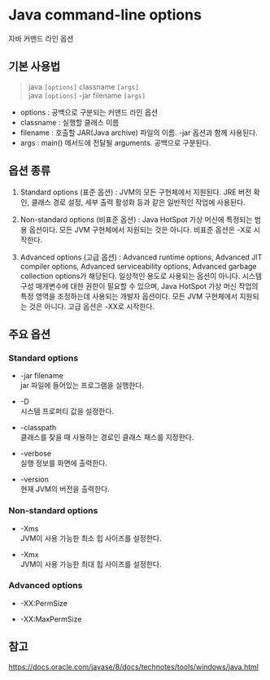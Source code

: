 # Java command-line options
자바 커맨드 라인 옵션

## 기본 사용법

> java ```[options]``` classname ```[args]```  
> java ```[options]``` -jar filename ```[args]```

- options : 공백으로 구분되는 커맨드 라인 옵션  
- classname : 실행할 클래스 이름  
- filename : 호출할 JAR(Java archive) 파일의 이름. -jar 옵션과 함께 사용된다.  
- args : main() 메서드에 전달될 arguments. 공백으로 구분된다.  

## 옵션 종류

1. Standard options (표준 옵션) : JVM의 모든 구현체에서 지원된다. JRE 버전 확인, 클래스 경로 설정, 세부 출력 활성화 등과 같은 일반적인 작업에 사용된다.  

2. Non-standard options (비표준 옵션) : Java HotSpot 가상 머신에 특정되는 범용 옵션이다. 모든 JVM 구현체에서 지원되는 것은 아니다. 비표준 옵션은 -X로 시작한다.  

3. Advanced options (고급 옵션) : Advanced runtime options, Advanced JIT compiler options, Advanced serviceability options, Advanced garbage collection options가 해당된다. 일상적인 용도로 사용되는 옵션이 아니다. 시스템 구성 매개변수에 대한 권한이 필요할 수 있으며, Java HotSpot 가상 머신 작업의 특정 영역을 조정하는데 사용되는 개발자 옵션이다. 모든 JVM 구현체에서 지원되는 것은 아니다. 고급 옵션은 -XX로 시작한다.

## 주요 옵션
### Standard options
- -jar filename  
jar 파일에 들어있는 프로그램을 실행한다.

- -D  
시스템 프로퍼티 값을 설정한다.

- -classpath  
클래스를 찾을 때 사용하는 경로인 클래스 패스를 지정한다.

- -verbose  
실행 정보를 화면에 출력한다.

- -version  
현재 JVM의 버전을 출력한다.

### Non-standard options
- -Xms  
JVM이 사용 가능한 최소 힙 사이즈를 설정한다.

- -Xmx  
JVM이 사용 가능한 최대 힙 사이즈를 설정한다.

### Advanced options
- -XX:PermSize  

- -XX:MaxPermSize  

## 참고
https://docs.oracle.com/javase/8/docs/technotes/tools/windows/java.html  
